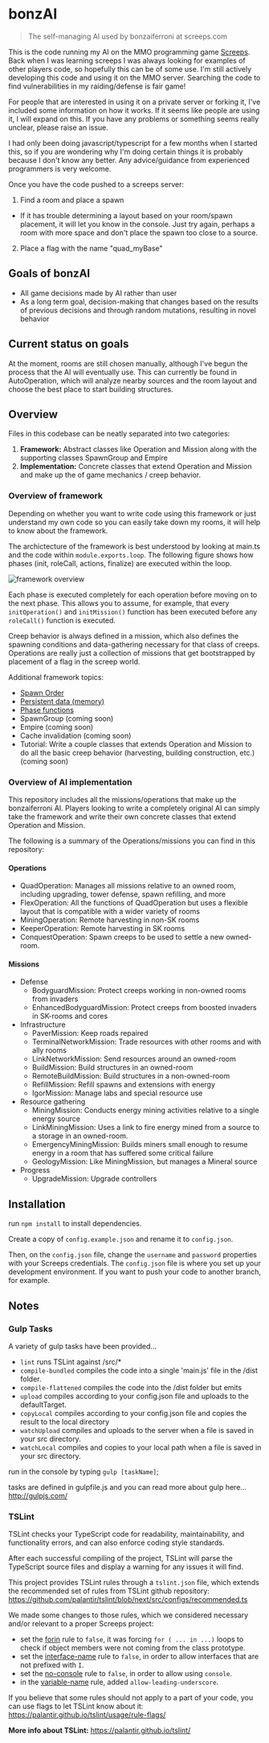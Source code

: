 # bonzAI
> The self-managing AI used by bonzaiferroni at screeps.com

This is the code running my AI on the MMO programming game [Screeps](https://screeps.com/). Back when I was learning screeps I was always looking for examples of other players code, so hopefully this can be of some use. I'm still actively developing this code and using it on the MMO server. Searching the code to find vulnerabilities in my raiding/defense is fair game!

For people that are interested in using it on a private server or forking it, I've included some information on how it works. If it seems like people are using it, I will expand on this. If you have any problems or something seems really unclear, please raise an issue.

I had only been doing javascript/typescript for a few months when I started this, so if you are wondering why I'm doing certain things it is probably because I don't know any better. Any advice/guidance from experienced programmers is very welcome.



Once you have the code pushed to a screeps server: 

1. Find a room and place a spawn
 * If it has trouble determining a layout based on your room/spawn placement, it will let you know in the console. Just try again, perhaps a room with more space and don't place the spawn too close to a source.
2. Place a flag with the name "quad_myBase"

## Goals of bonzAI
- All game decisions made by AI rather than user
- As a long term goal, decision-making that changes based on the results of previous decisions and through random mutations, resulting in novel behavior

## Current status on goals

At the moment, rooms are still chosen manually, although I've begun the process that the AI will eventually use. This can currently be found in AutoOperation, which will analyze nearby sources and the room layout and choose the best place to start building structures.

## Overview

Files in this codebase can be neatly separated into two categories: 

1. **Framework:** Abstract classes like Operation and Mission along with the supporting classes SpawnGroup and Empire
2. **Implementation:** Concrete classes that extend Operation and Mission and make up the of game mechanics / creep behavior.

### Overview of framework

Depending on whether you want to write code using this framework or just understand my own code so you can easily take down my rooms, it will help to know about the framework.

The archictecture of the framework is best understood by looking at main.ts and the code within `module.exports.loop`. The following figure shows how phases (init, roleCall, actions, finalize) are executed within the loop.

![framework overview](https://docs.google.com/drawings/d/e/2PACX-1vSkzFgLxP8KvcfnKCgeHYgEsPJpSlX2Q2yB03JKrm7UMcRI5Cwi2ZgKhOJ-7PamRqq8UiIgUk4xHJID/pub?w=960&h=720)

Each phase is executed completely for each operation before moving on to the next phase. This allows you to assume, for example, that every `initOperation()` and `initMission()` function has been executed before any `roleCall()` function is executed.

Creep behavior is always defined in a mission, which also defines the spawning conditions and data-gathering necessary for that class of creeps. Operations are really just a collection of missions that get bootstrapped by placement of a flag in the screep world.

Additional framework topics:

- [Spawn Order](https://github.com/bonzaiferroni/bonzaiScreeps/wiki/Framework-Overview#spawn-order)
- [Persistent data (memory)](https://github.com/bonzaiferroni/bonzaiScreeps/wiki/Framework-Overview#persistent-data-memory)
- [Phase functions](https://github.com/bonzaiferroni/bonzaiScreeps/wiki/Framework-Overview#operation-phase-functions)
- SpawnGroup (coming soon)
- Empire (coming soon)
- Cache invalidation (coming soon)
- Tutorial: Write a couple classes that extends Operation and Mission to do all the basic creep behavior (harvesting, building construction, etc.) (coming soon)

### Overview of AI implementation

This repository includes all the missions/operations that make up the bonzaiferroni AI. Players looking to write a completely original AI can simply take the framework and write their own concrete classes that extend Operation and Mission. 

The following is a summary of the Operations/missions you can find in this repository:

#### Operations

- QuadOperation: Manages all missions relative to an owned room, including upgrading, tower defense, spawn refilling, and more
- FlexOperation: All the functions of QuadOperation but uses a flexible layout that is compatible with a wider variety of rooms
- MiningOperation: Remote harvesting in non-SK rooms
- KeeperOperation: Remote harvesting in SK rooms
- ConquestOperation: Spawn creeps to be used to settle a new owned-room.

#### Missions

- Defense
  - BodyguardMission: Protect creeps working in non-owned rooms from invaders
  - EnhancedBodyguardMission: Protect creeps from boosted invaders in SK-rooms and cores
- Infrastructure
  - PaverMission: Keep roads repaired
  - TerminalNetworkMission: Trade resources with other rooms and with ally rooms
  - LinkNetworkMission: Send resources around an owned-room
  - BuildMission: Build structures in an owned-room
  - RemoteBuildMission: Build structures in a non-owned-room
  - RefillMission: Refill spawns and extensions with energy
  - IgorMission: Manage labs and special resource use 
- Resource gathering
  - MiningMission: Conducts energy mining activities relative to a single energy source
  - LinkMiningMission: Uses a link to fire energy mined from a source to a storage in an owned-room.
  - EmergencyMiningMission: Builds miners small enough to resume energy in a room that has suffered some critical failure
  - GeologyMission: Like MiningMission, but manages a Mineral source
- Progress
  - UpgradeMission: Upgrade controllers


## Installation
run `npm install` to install dependencies.

Create a copy of `config.example.json` and rename it to `config.json`.

Then, on the `config.json` file, change the `username` and `password` properties with your Screeps credentials.
The `config.json` file is where you set up your development environment. If you want to push your code to another branch, for example.




## Notes

### Gulp Tasks
A variety of gulp tasks have been provided...

 - `lint` runs TSLint against /src/*
 - `compile-bundled` compiles the code into a single 'main.js' file in the /dist folder.
 - `compile-flattened` compiles the code into the /dist folder but emits
 - `upload` compiles according to your config.json file and uploads to the defaultTarget.
 - `copyLocal` compiles according to your config.json file and copies the result to the local directory
 - `watchUpload` compiles and uploads to the server when a file is saved in your src directory.
 - `watchLocal` compiles and copies to your local path when a file is saved in your src directory.

run in the console by typing ` gulp [taskName] `;

tasks are defined in gulpfile.js and you can read more about gulp here...
http://gulpjs.com/


### TSLint

TSLint checks your TypeScript code for readability, maintainability, and functionality errors, and can also enforce coding style standards.

After each successful compiling of the project, TSLint will parse the TypeScript source files and display a warning for any issues it will find.

This project provides TSLint rules through a `tslint.json` file, which extends the recommended set of rules from TSLint github repository: https://github.com/palantir/tslint/blob/next/src/configs/recommended.ts

We made some changes to those rules, which we considered necessary and/or relevant to a proper Screeps project:

 - set the [forin](http://palantir.github.io/tslint/rules/forin/) rule to `false`, it was forcing `for ( ... in ...)` loops to check if object members were not coming from the class prototype.
 - set the [interface-name](http://palantir.github.io/tslint/rules/interface-name/) rule to `false`, in order to allow interfaces that are not prefixed with `I`.
 - set the [no-console](http://palantir.github.io/tslint/rules/no-console/) rule to `false`, in order to allow using `console`.
 - in the [variable-name](http://palantir.github.io/tslint/rules/variable-name/) rule, added `allow-leading-underscore`.

If you believe that some rules should not apply to a part of your code, you can use flags to let TSLint know about it: https://palantir.github.io/tslint/usage/rule-flags/

**More info about TSLint:** https://palantir.github.io/tslint/